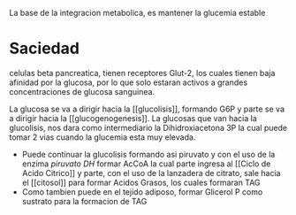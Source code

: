 La base de la integracion metabolica, es mantener la glucemia estable 

# Saciedad
celulas beta pancreatica, tienen receptores Glut-2, los cuales tienen baja afinidad por la glucosa, por lo que solo estaran activos a grandes concentraciones de glucosa sanguinea.

La glucosa se va a dirigir hacia la [[glucolisis]], formando G6P y parte se va a dirigir hacia la [[glucogenogenesis]].
La glucosas que van hacia la glucolisis, nos dara como intermediario la Dihidroxiacetona 3P la cual puede tomar 2 vias cuando la glucemia esta muy elevada.
- Puede continuar la glucolisis formando asi piruvato y con el uso de la enzima *piruvato DH* formar AcCoA la cual parte ingresa al [[Ciclo de Acido Citrico]] y parte, con el uso de la lanzadera de citrato, sale hacia el [[citosol]] para formar Acidos Grasos, los cuales formaran TAG
- Como tambien puede en el tejido adiposo, formar Glicerol P como sustrato para la formacion de TAG